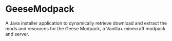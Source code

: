 # GeeseModpack

A Java installer application to dynamically retrieve download and extract the mods and resources for the Geese Modpack, a Vanilla+ minecraft modpack and server.
